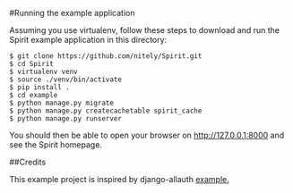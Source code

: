 #Running the example application

Assuming you use virtualenv, follow these steps to download and run the
Spirit example application in this directory:


    $ git clone https://github.com/nitely/Spirit.git
    $ cd Spirit
    $ virtualenv venv
    $ source ./venv/bin/activate
    $ pip install .
    $ cd example
    $ python manage.py migrate
	$ python manage.py createcachetable spirit_cache
    $ python manage.py runserver

You should then be able to open your browser on http://127.0.0.1:8000 and
see the Spirit homepage.

##Credits

This example project is inspired by django-allauth [example.](https://github.com/pennersr/django-allauth/tree/master/example)
